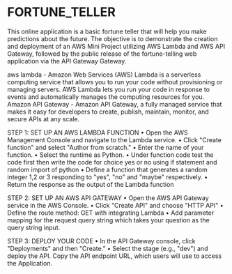 # FORTUNE_TELLER

This online application is a basic fortune teller that will help you make predictions about the future. The objective is to demonstrate the creation and deployment of an AWS Mini Project utilizing AWS Lambda and AWS API Gateway, followed by the public release of the fortune-telling web application via the API Gateway Gateway.

aws lambda - Amazon Web Services (AWS) Lambda is a serverless computing service that allows you to run your code without provisioning or managing servers. AWS Lambda lets you run your code in response to events and automatically manages the computing resources for you.
Amazon API Gateway - Amazon API Gateway, a fully managed service that makes it easy for developers to create, publish, maintain, monitor, and secure APIs at any scale.

STEP 1: SET UP AN AWS LAMBDA FUNCTION
• Open the AWS Management Console and navigate to the Lambda service.
• Click "Create function" and select "Author from scratch."
• Enter the name of your function.
• Select the runtime as Python.
• Under function code test the code first then write the code for choice yes or no using if statement and random import of python
• Define a function that generates a random integer 1,2 or 3 responding to "yes", "no" and "maybe" respectively.
• Return the response as the output of the Lambda function

STEP 2: SET UP AN AWS API GATEWAY
• Open the AWS API Gateway service in the AWS Console.
• Click "Create API" and choose "HTTP API"
• Define the route method: GET with integrating Lambda
• Add parameter mapping for the request query string which takes your question as the query string input.

STEP 3: DEPLOY YOUR CODE
• In the API Gateway console, click "Deployments" and then "Create."
• Select the stage (e.g., "dev") and deploy the API.
Copy the API endpoint URL, which users will use to access the Application.
